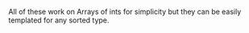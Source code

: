 All of these work on Arrays of ints for simplicity but they can be easily templated for any sorted type. 
